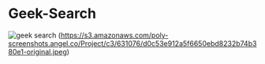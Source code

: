 # Geek-Search
![geek search](https://s3.amazonaws.com/poly-screenshots.angel.co/Project/c3/631076/534bf396f974b838a28864e4ad7d5f7b-original.jpeg)
(https://s3.amazonaws.com/poly-screenshots.angel.co/Project/c3/631076/d0c53e912a5f6650ebd8232b74b380e1-original.jpeg)
